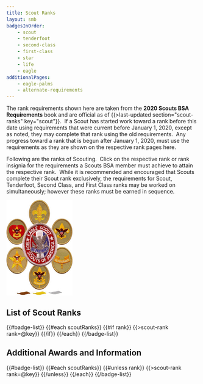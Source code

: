 ```yaml
---
title: Scout Ranks
layout: smb
badgesInOrder:
    - scout
    - tenderfoot
    - second-class
    - first-class
    - star
    - life
    - eagle
additionalPages:
    - eagle-palms
    - alternate-requirements
---
```


<div class="D(f) Fxd(c)--s"><div>

The rank requirements shown here are taken from the **2020 Scouts BSA Requirements** book and are official as of {{>last-updated section="scout-ranks" key="scout"}}.  If a Scout has started work toward a rank before this date using requirements that were current before January 1, 2020, except as noted, they may complete that rank using the old requirements.  Any progress toward a rank that is begun after January 1, 2020, must use the requirements as they are shown on the respective rank pages here.

Following are the ranks of Scouting.  Click on the respective rank or rank insignia for the requirements a Scouts BSA member must achieve to attain the respective rank.  While it is recommended and encouraged that Scouts complete their Scout rank exclusively, the requirements for Scout, Tenderfoot, Second Class, and First Class ranks may be worked on simultaneously; however these ranks must be earned in sequence.

</div><div class="Ta(c) Pt(1em)--s">

![scout-ranks](scout-ranks.jpg)

</div></div>

## List of Scout Ranks

{{#badge-list}}
{{#each scoutRanks}}
{{#if rank}}
{{>scout-rank rank=@key}}
{{/if}}
{{/each}}
{{/badge-list}}

## Additional Awards and Information

{{#badge-list}}
{{#each scoutRanks}}
{{#unless rank}}
{{>scout-rank rank=@key}}
{{/unless}}
{{/each}}
{{/badge-list}}
